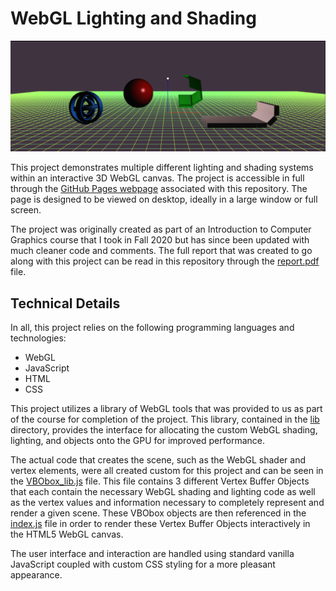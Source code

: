 # WebGL Lighting and Shading
![Screenshot of WebGL scene](https://raw.githubusercontent.com/spencerfitch/webgl-lighting/main/images/sample_scene.PNG)

This project demonstrates multiple different lighting and shading systems within an interactive 3D WebGL canvas. The project is accessible in full through the [GitHub Pages webpage](https://spencerfitch.github.io/webgl-lighting/) associated with this repository. The page is designed to be viewed on desktop, ideally in a large window or full screen.

The project was originally created as part of an Introduction to Computer Graphics course that I took in Fall 2020 but has since been updated with much cleaner code and comments. The full report that was created to go along with this project can be read in this repository through the [report.pdf](https://spencerfitch.github.io/webgl-lighting/report.pdf) file.

## Technical Details
In all, this project relies on the following programming languages and technologies:
* WebGL
* JavaScript
* HTML
* CSS

This project utilizes a library of WebGL tools that was provided to us as part of the course for completion of the project. This library, contained in the [lib](https://github.com/spencerfitch/webgl-lighting/tree/main/scripts/lib) directory, provides the interface for allocating the custom WebGL shading, lighting, and objects onto the GPU for improved performance.

The actual code that creates the scene, such as the WebGL shader and vertex elements, were all created custom for this project and can be seen in the [VBObox_lib.js](https://github.com/spencerfitch/webgl-lighting/blob/main/scripts/VBObox_lib.js) file. This file contains 3 different Vertex Buffer Objects that each contain the necessary WebGL shading and lighting code as well as the vertex values and information necessary to completely represent and render a given scene. These VBObox objects are then referenced in the [index.js](https://github.com/spencerfitch/webgl-lighting/blob/main/scripts/index.js) file in order to render these Vertex Buffer Objects interactively in the HTML5 WebGL canvas.

The user interface and interaction are handled using standard vanilla JavaScript coupled with custom CSS styling for a more pleasant appearance.
